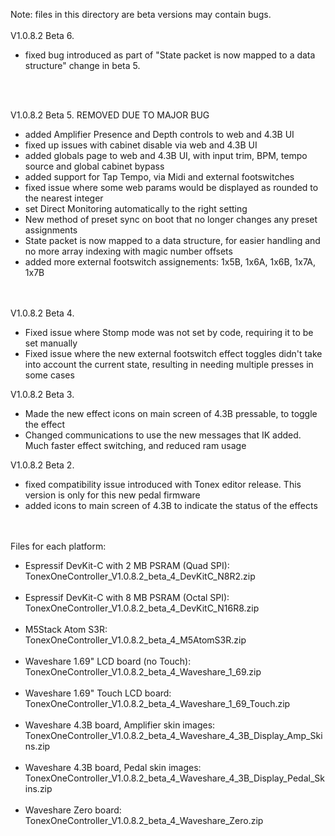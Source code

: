 Note: files in this directory are beta versions may contain bugs.
<br><br>
V1.0.8.2 Beta 6.
- fixed bug introduced as part of "State packet is now mapped to a data structure" change in beta 5. 

<br><br>

V1.0.8.2 Beta 5.
REMOVED DUE TO MAJOR BUG
- added Amplifier Presence and Depth controls to web and 4.3B UI
- fixed up issues with cabinet disable via web and 4.3B UI
- added globals page to web and 4.3B UI, with input trim, BPM, tempo source and global cabinet bypass
- added support for Tap Tempo, via Midi and external footswitches
- fixed issue where some web params would be displayed as rounded to the nearest integer
- set Direct Monitoring automatically to the right setting
- New method of preset sync on boot that no longer changes any preset assignments
- State packet is now mapped to a data structure, for easier handling and no more array indexing with magic number offsets
- added more external footswitch assignements: 1x5B, 1x6A, 1x6B, 1x7A, 1x7B

<br><br>
V1.0.8.2 Beta 4.
- Fixed issue where Stomp mode was not set by code, requiring it to be set manually 
- Fixed issue where the new external footswitch effect toggles didn't take into account the current state, resulting in needing multiple presses in some cases

V1.0.8.2 Beta 3.
- Made the new effect icons on main screen of 4.3B pressable, to toggle the effect 
- Changed communications to use the new messages that IK added. Much faster effect switching, and reduced ram usage

V1.0.8.2 Beta 2.
- fixed compatibility issue introduced with Tonex editor release. This version is only for this new pedal firmware
- added icons to main screen of 4.3B to indicate the status of the effects

<br><br>
Files for each platform:
- Espressif DevKit-C with 2 MB PSRAM (Quad SPI):<br>
TonexOneController_V1.0.8.2_beta_4_DevKitC_N8R2.zip
<br><br>
- Espressif DevKit-C with 8 MB PSRAM (Octal SPI):<br>
TonexOneController_V1.0.8.2_beta_4_DevKitC_N16R8.zip
<br><br>
- M5Stack Atom S3R:<br>
TonexOneController_V1.0.8.2_beta_4_M5AtomS3R.zip
<br><br>
- Waveshare 1.69" LCD board (no Touch):<br>
TonexOneController_V1.0.8.2_beta_4_Waveshare_1_69.zip
<br><br>
- Waveshare 1.69" Touch LCD board:<br>
TonexOneController_V1.0.8.2_beta_4_Waveshare_1_69_Touch.zip
<br><br>
- Waveshare 4.3B board, Amplifier skin images:<br>
TonexOneController_V1.0.8.2_beta_4_Waveshare_4_3B_Display_Amp_Skins.zip
<br><br>
- Waveshare 4.3B board, Pedal skin images:<br>
TonexOneController_V1.0.8.2_beta_4_Waveshare_4_3B_Display_Pedal_Skins.zip
<br><br>
- Waveshare Zero board:<br>
TonexOneController_V1.0.8.2_beta_4_Waveshare_Zero.zip


